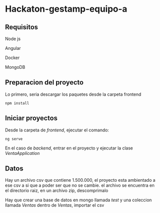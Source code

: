 # Hackaton-gestamp-equipo-a


## Requisitos

Node js

Angular

Docker

MongoDB

## Preparacion del proyecto

Lo primero, seria descargar los paquetes desde la carpeta frontend

`npm install`

## Iniciar proyectos

Desde la carpeta de *frontend*, ejecutar el comando:

`ng serve`


En el caso de *backend*, entrar en el proyecto y ejecutar la clase *VentaApplication*


## Datos


Hay un archivo csv que contiene 1.500.000, el proyecto esta ambientado a ese csv a si que a poder ser que no se cambie.
el archivo se encuentra en el directorio raiz, en un archivo zip, descomprimalo

Hay que crear una base de datos en mongo llamada *test*
y una coleccion llamada *Ventas*
dentro de *Ventas*, importar el csv
